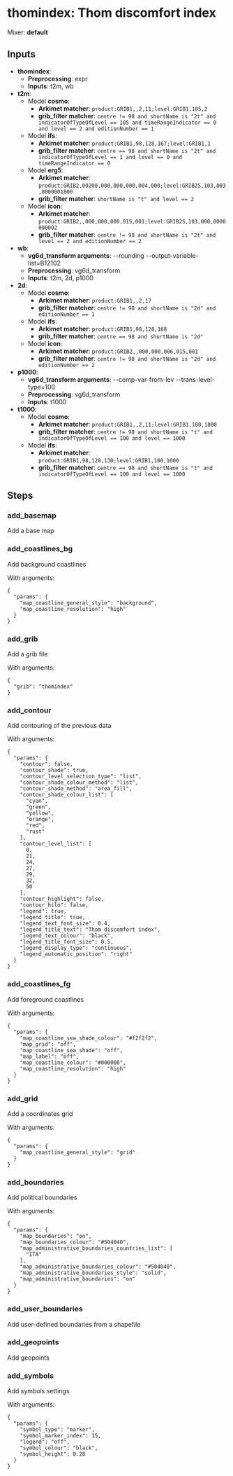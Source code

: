 # thomindex: Thom discomfort index

Mixer: **default**

## Inputs

* **thomindex**:
    * **Preprocessing**: expr
    * **Inputs**: t2m, wb
* **t2m**:
    * Model **cosmo**:
        * **Arkimet matcher**: `product:GRIB1,,2,11;level:GRIB1,105,2`
        * **grib_filter matcher**: `centre != 98 and shortName is "2t" and indicatorOfTypeOfLevel == 105 and timeRangeIndicator == 0 and level == 2 and editionNumber == 1`
    * Model **ifs**:
        * **Arkimet matcher**: `product:GRIB1,98,128,167;level:GRIB1,1`
        * **grib_filter matcher**: `centre == 98 and shortName is "2t" and indicatorOfTypeOfLevel == 1 and level == 0 and timeRangeIndicator == 0`
    * Model **erg5**:
        * **Arkimet matcher**: `product:GRIB2,00200,000,000,000,004,000;level:GRIB2S,103,003,0000001800`
        * **grib_filter matcher**: `shortName is "t" and level == 2`
    * Model **icon**:
        * **Arkimet matcher**: `product:GRIB2,,000,000,000,015,001;level:GRIB2S,103,000,0000000002`
        * **grib_filter matcher**: `centre != 98 and shortName is "2t" and level == 2 and editionNumber == 2`
* **wb**:
    * **vg6d_transform arguments**: --rounding --output-variable-list=B12102
    * **Preprocessing**: vg6d_transform
    * **Inputs**: t2m, 2d, p1000
* **2d**:
    * Model **cosmo**:
        * **Arkimet matcher**: `product:GRIB1,,2,17`
        * **grib_filter matcher**: `centre != 98 and shortName is "2d" and editionNumber == 1`
    * Model **ifs**:
        * **Arkimet matcher**: `product:GRIB1,98,128,168`
        * **grib_filter matcher**: `centre == 98 and shortName is "2d"`
    * Model **icon**:
        * **Arkimet matcher**: `product:GRIB2,,000,000,006,015,001`
        * **grib_filter matcher**: `centre != 98 and shortName is "2d" and editionNumber == 2`
* **p1000**:
    * **vg6d_transform arguments**: --comp-var-from-lev --trans-level-type=100
    * **Preprocessing**: vg6d_transform
    * **Inputs**: t1000
* **t1000**:
    * Model **cosmo**:
        * **Arkimet matcher**: `product:GRIB1,,2,11;level:GRIB1,100,1000`
        * **grib_filter matcher**: `centre != 98 and shortName is "t" and indicatorOfTypeOfLevel == 100 and level == 1000`
    * Model **ifs**:
        * **Arkimet matcher**: `product:GRIB1,98,128,130;level:GRIB1,100,1000`
        * **grib_filter matcher**: `centre == 98 and shortName is "t" and indicatorOfTypeOfLevel == 100 and level == 1000`

## Steps

### add_basemap

Add a base map


### add_coastlines_bg

Add background coastlines

With arguments:
```
{
  "params": {
    "map_coastline_general_style": "background",
    "map_coastline_resolution": "high"
  }
}
```

### add_grib

Add a grib file

With arguments:
```
{
  "grib": "thomindex"
}
```

### add_contour

Add contouring of the previous data

With arguments:
```
{
  "params": {
    "contour": false,
    "contour_shade": true,
    "contour_level_selection_type": "list",
    "contour_shade_colour_method": "list",
    "contour_shade_method": "area_fill",
    "contour_shade_colour_list": [
      "cyan",
      "green",
      "yellow",
      "orange",
      "red",
      "rust"
    ],
    "contour_level_list": [
      0,
      21,
      24,
      27,
      29,
      32,
      50
    ],
    "contour_highlight": false,
    "contour_hilo": false,
    "legend": true,
    "legend_title": true,
    "legend_text_font_size": 0.4,
    "legend_title_text": "Thom discomfort index",
    "legend_text_colour": "black",
    "legend_title_font_size": 0.5,
    "legend_display_type": "continuous",
    "legend_automatic_position": "right"
  }
}
```

### add_coastlines_fg

Add foreground coastlines

With arguments:
```
{
  "params": {
    "map_coastline_sea_shade_colour": "#f2f2f2",
    "map_grid": "off",
    "map_coastline_sea_shade": "off",
    "map_label": "off",
    "map_coastline_colour": "#000000",
    "map_coastline_resolution": "high"
  }
}
```

### add_grid

Add a coordinates grid

With arguments:
```
{
  "params": {
    "map_coastline_general_style": "grid"
  }
}
```

### add_boundaries

Add political boundaries

With arguments:
```
{
  "params": {
    "map_boundaries": "on",
    "map_boundaries_colour": "#504040",
    "map_administrative_boundaries_countries_list": [
      "ITA"
    ],
    "map_administrative_boundaries_colour": "#504040",
    "map_administrative_boundaries_style": "solid",
    "map_administrative_boundaries": "on"
  }
}
```

### add_user_boundaries

Add user-defined boundaries from a shapefile


### add_geopoints

Add geopoints


### add_symbols

Add symbols settings

With arguments:
```
{
  "params": {
    "symbol_type": "marker",
    "symbol_marker_index": 15,
    "legend": "off",
    "symbol_colour": "black",
    "symbol_height": 0.28
  }
}
```

